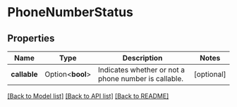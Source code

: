 # PhoneNumberStatus

## Properties

Name | Type | Description | Notes
------------ | ------------- | ------------- | -------------
**callable** | Option<**bool**> | Indicates whether or not a phone number is callable. | [optional]

[[Back to Model list]](../README.md#documentation-for-models) [[Back to API list]](../README.md#documentation-for-api-endpoints) [[Back to README]](../README.md)


